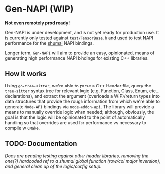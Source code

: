 # Gen-NAPI (WIP)

**Not even remotely prod ready!**

Gen-NAPI is under development, and is not yet ready for production use. It is currently only tested against `test/TensorBase.h` and used to test NAPI performance for the [shumai](https://github.com/facebookresearch/shumai) NAPI bindings.

Longer term, `Gen-NAPI` will aim to provide an easy, opinionated, means of generating high performance NAPI bindings for existing C++ libraries.

## How it works

Using `go-tree-sitter`, we're able to parse a C++ Header file, query the `tree-sitter` syntax tree for relevant logic (e.g. Function, Class, Enum, etc... declarations), and extract the argument (overloads a WIP)/return types into data structures that provide the rough information from which we're able to generate `Node-API` bindings via `node-addon-api`. The library will provide a means to manually override logic when needed; although, obviously, the goal is that the logic will be opinionated to the point of automatically handling so that overrides are used for performance vs necessary to compile w `CMake`.

## TODO: Documentation

_Docs are pending testing against other header libraries, removing the one(?) hardcoded ref to a shumai global function (row/col major inversion), and general clean up of the logic/config setup._

